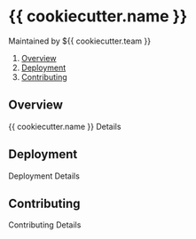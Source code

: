 # {{ cookiecutter.name }}
Maintained by ${{ cookiecutter.team }}

1. [Overview](#overview)
1. [Deployment](#deployment)
1. [Contributing](#contributing)

## Overview
{{ cookiecutter.name }} Details

## Deployment 
Deployment Details

## Contributing
Contributing Details
